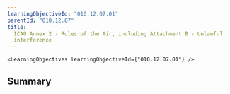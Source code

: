```yaml
---
learningObjectiveId: "010.12.07.01"
parentId: "010.12.07"
title:
  ICAO Annex 2 - Rules of the Air, including Attachment B - Unlawful
  interference
---
```


```tsx eval
<LearningObjectives learningObjectiveId={"010.12.07.01"} />
```

## Summary
